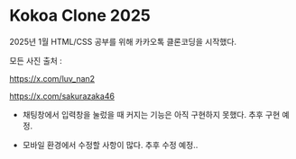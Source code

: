 # Kokoa Clone 2025

2025년 1월 HTML/CSS 공부를 위해 카카오톡 클론코딩을 시작했다.


모든 사진 출처 :

https://x.com/luv_nan2

https://x.com/sakurazaka46


- 채팅창에서 입력창을 눌렀을 때 커지는 기능은 아직 구현하지 못했다. 추후 구현 예정.

- 모바일 환경에서 수정할 사항이 많다. 추후 수정 예정..
